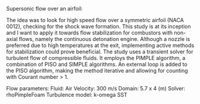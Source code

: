 Supersonic flow over an airfoil:

The idea was to look for high speed flow over a symmetric airfoil (NACA 0012), checking for the shock wave formation. This study is at its inception and I want to apply it towards flow stabilization for combustors with non-axial flows, namely the continuous detonation engine. Although a nozzle is preferred due to high temperatures at the exit, implementing active methods for stabilization could prove beneficial.
The study uses a transient solver for turbulent flow of compressible fluids. It employs the PIMPLE algorithm, a combination of PISO and SIMPLE algorithms. An external loop is added to the PISO algorithm, making the method iterative and allowing for counting with Courant number > 1.

Flow parameters:
Fluid: Air
Velocity: 300 m/s
Domain: 5.7 x 4 (m)
Solver: rhoPimpleFoam
Turbulence model: k-omega SST
